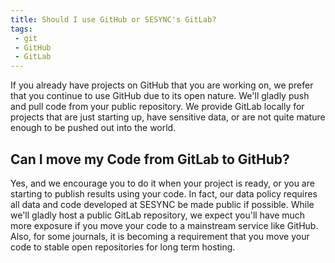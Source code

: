 ```yaml
---
title: Should I use GitHub or SESYNC's GitLab?
tags:
 - git
 - GitHub
 - GitLab
---
```


If you already have projects on GitHub that you are working on, we prefer that you continue to use
GitHub due to its open nature. We'll gladly push and pull code from your public repository. We provide GitLab locally for
projects that are just starting up, have sensitive data, or are not quite mature enough to be pushed out into the world.

## Can I move my Code from GitLab to GitHub?

Yes, and we encourage you to do it when your project is ready, or you are starting to publish results using your code.
In fact, our data policy requires all data and code developed at SESYNC be made public if possible. While we'll gladly
host a public GitLab repository, we expect you'll have much more exposure if you move your code to a mainstream service
like GitHub. Also, for some journals, it is becoming a requirement that you move your code to stable open repositories
for long term hosting.
